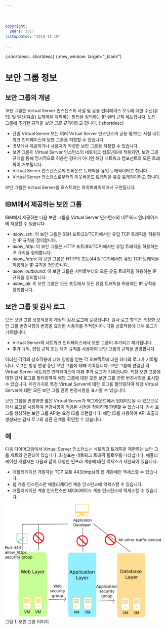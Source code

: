 ```yaml
---



copyright:
  years: 2017
lastupdated: "2018-11-10"

---
```


{:shortdesc: .shortdesc}
{:new_window: target="_blank"}

# 보안 그룹 정보

## 보안 그룹의 개념
*보안 그룹*은 Virtual Server 인스턴스의 사설 및 공용 인터페이스 모두에 대한
수신(유입) 및 발신(유출) 트래픽을 처리하는 방법을 정의하는 IP 필터 규칙 세트입니다. 보안
그룹에 추가한 규칙을 *보안 그룹 규칙*이라고 합니다.
{:shortdesc}

* 단일 Virtual Server 또는 여러 Virtual Server 인스턴스의 공용 및/또는 사설 네트워크 인터페이스에 보안 그룹을 지정할 수 있습니다.
* IBM에서 제공하거나 사용자가 작성한 보안 그룹을 지정할 수 있습니다.
* 보안 그룹이 Virtual Server 인스턴스의 네트워크 컴포넌트에 적용되면, 보안 그룹 규칙을 통해 명시적으로 허용한 경우가 아니면 해당 네트워크 컴포넌트의 모든 트래픽이 거부됩니다.
* Virtual Server 인스턴스로의 인바운드 트래픽을 유입 트래픽이라고 합니다.
* Virtual Server 인스턴스로부터의 아웃바운드 트래픽을 유출 트래픽이라고 합니다.

보안 그룹은 Virtual Server를 호스트하는 하이퍼바이저에서 구현됩니다.

## IBM에서 제공하는 보안 그룹
IBM에서 제공하는 다음 보안 그룹을 Virtual Server 인스턴스의
네트워크 인터페이스에 지정할 수 있습니다.

* *allow_ssh*: 이 보안 그룹은 SSH 포트(22/TCP)에서만 유입 TCP 트래픽을 허용하는 IP 규칙을 정의합니다.
* *allow_http*: 이 보안 그룹은 HTTP 포트(80/TCP)에서만 유입 트래픽을 허용하는 IP 규칙을 정의합니다.
* *allow_https*: 이 보안 그룹은 HTTPS 포트(443/TCP)에서만 유입 TCP 트래픽을 허용하는 IP 규칙을 정의합니다.
* *allow_outbound*: 이 보안 그룹은 서버로부터의 모든 유출 트래픽을 허용하는 IP 규칙을 정의합니다.
* *allow_all*: 이 보안 그룹은 모든 포트에서 모든 유입 트래픽을 허용하는 IP 규칙을 정의합니다.

## 보안 그룹 및 감사 로그
모든 보안 그룹 상호작용이 계정의 [감사 로그](/docs/customer-portal/cpmonenv.html#cp_viewacctauditlog)에 로깅됩니다. 감사 로그 항목은 특정한 보안 그룹 변경사항과 변경을 요청한 사용자를 추적합니다. 다음 상호작용에 대해 로그가 기록됩니다.
* Virtual Server의 네트워크 인터페이스에서 보안 그룹이 추가되고 제거됩니다.
* 추가 규칙, 편집 규칙 또는 제거 규칙를 사용하여 보안 그룹의 규칙을 변경합니다.

이러한 각각의 상호작용에 대해 영향을 받는 각 오브젝트에 대한 하나의 로그가 기록됩니다. 로그는 항상 변경 중인 보안 그룹에 대해 기록됩니다. 보안 그룹에 연결된 각 Virtual Server 네트워크 인터페이스에 대해 추가 로그가 기록됩니다. 특정 보안 그룹에 대한 감사 로그를 필터링하여 해당 그룹에 대한 모든 보안 그룹 관련 변경사항을 표시할 수 있습니다. 마찬가지로 특정 Virtual Server에 대한 로그를 필터링하여 해당 Virtual Server에 대한 모든 보안 그룹 관련 변경사항을 표시할 수 있습니다.

보안 그룹을 변경하면 많은 Virtual Server가 백그라운드에서 업데이트될 수 있으므로 감사 로그를 사용하여 변경사항이 적용된 시점을 정확하게 판별할 수 있습니다.  감사 로그를 생성하는 보안 그룹 API는 요청 ID를 리턴합니다. 해당 ID를 사용하여 API 호출과 생성되는 감사 로그의 상관 관계를 확인할 수 있습니다.

## 예
다음 다이어그램에서 Virtual Server 인스턴스는
네트워크 트래픽을 제한하는 보안 그룹 세트와 연관되어 있습니다. 화살표는 네트워크 트래픽 플로우를 나타냅니다. 애플리케이션 개발자는 다음과 같이 다양한 인프라 계층에 대한 액세스가 제한되어 있습니다.

* 애플리케이션 개발자는 TCP 포트 443(https)의 웹 계층에만 액세스할 수 있습니다.
* 웹 계층 인스턴스만 애플리케이션 계층 인스턴스에 액세스할 수 있습니다.
* 애플리케이션 계층 인스턴스만 데이터베이스 계층 인스턴스에 액세스할 수 있습니다. 

![보안 그룹 이미지](images/SecurityGroups.png "이미지는 보안 그룹 세트가 사용된 네트워크 트래픽 플로우를 보여줌") 그림 1. 보안 그룹 이미지


